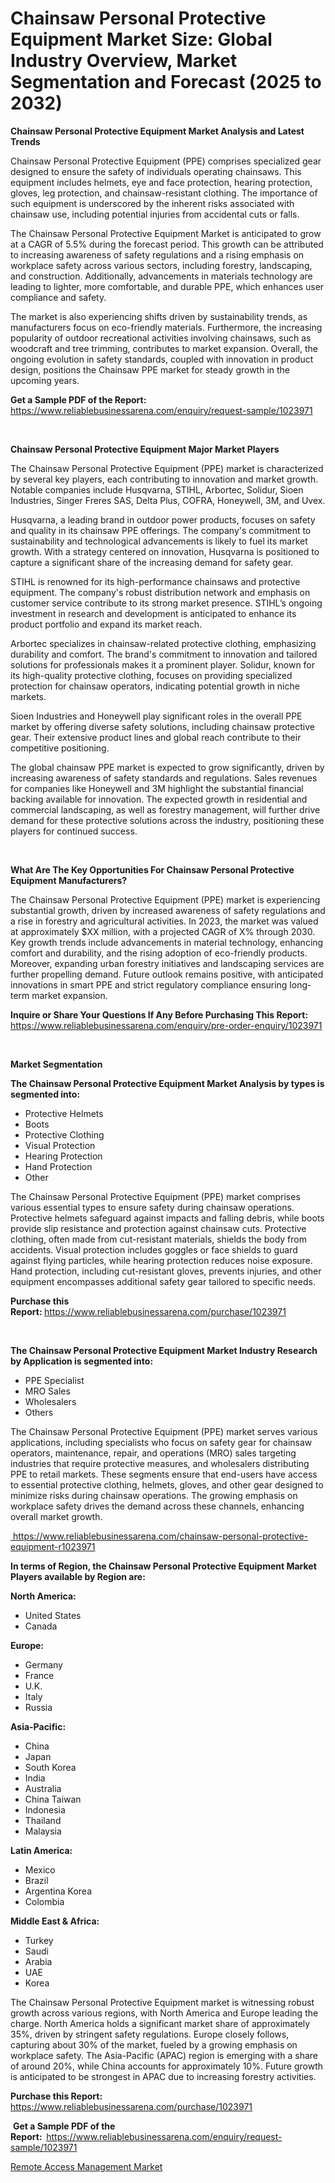 <p><h1>Chainsaw Personal Protective Equipment Market Size: Global Industry Overview, Market Segmentation and Forecast (2025 to 2032)</h1></p><p><strong>Chainsaw Personal Protective Equipment Market Analysis and Latest Trends</strong></p>
<p><p>Chainsaw Personal Protective Equipment (PPE) comprises specialized gear designed to ensure the safety of individuals operating chainsaws. This equipment includes helmets, eye and face protection, hearing protection, gloves, leg protection, and chainsaw-resistant clothing. The importance of such equipment is underscored by the inherent risks associated with chainsaw use, including potential injuries from accidental cuts or falls.</p><p>The Chainsaw Personal Protective Equipment Market is anticipated to grow at a CAGR of 5.5% during the forecast period. This growth can be attributed to increasing awareness of safety regulations and a rising emphasis on workplace safety across various sectors, including forestry, landscaping, and construction. Additionally, advancements in materials technology are leading to lighter, more comfortable, and durable PPE, which enhances user compliance and safety. </p><p>The market is also experiencing shifts driven by sustainability trends, as manufacturers focus on eco-friendly materials. Furthermore, the increasing popularity of outdoor recreational activities involving chainsaws, such as woodcraft and tree trimming, contributes to market expansion. Overall, the ongoing evolution in safety standards, coupled with innovation in product design, positions the Chainsaw PPE market for steady growth in the upcoming years.</p></p>
<p><strong>Get a Sample PDF of the Report:&nbsp;</strong> <a href="https://www.reliablebusinessarena.com/enquiry/request-sample/1023971?utm_campaign=2887&utm_medium=2&utm_source=Github&utm_content=ia&utm_term=06032025&utm_id=chainsaw-personal-protective-equipment">https://www.reliablebusinessarena.com/enquiry/request-sample/1023971</a></p>
<p>&nbsp;</p>
<p><strong>Chainsaw Personal Protective Equipment Major Market Players</strong></p>
<p><p>The Chainsaw Personal Protective Equipment (PPE) market is characterized by several key players, each contributing to innovation and market growth. Notable companies include Husqvarna, STIHL, Arbortec, Solidur, Sioen Industries, Singer Freres SAS, Delta Plus, COFRA, Honeywell, 3M, and Uvex.</p><p>Husqvarna, a leading brand in outdoor power products, focuses on safety and quality in its chainsaw PPE offerings. The company's commitment to sustainability and technological advancements is likely to fuel its market growth. With a strategy centered on innovation, Husqvarna is positioned to capture a significant share of the increasing demand for safety gear.</p><p>STIHL is renowned for its high-performance chainsaws and protective equipment. The company's robust distribution network and emphasis on customer service contribute to its strong market presence. STIHL’s ongoing investment in research and development is anticipated to enhance its product portfolio and expand its market reach.</p><p>Arbortec specializes in chainsaw-related protective clothing, emphasizing durability and comfort. The brand's commitment to innovation and tailored solutions for professionals makes it a prominent player. Solidur, known for its high-quality protective clothing, focuses on providing specialized protection for chainsaw operators, indicating potential growth in niche markets.</p><p>Sioen Industries and Honeywell play significant roles in the overall PPE market by offering diverse safety solutions, including chainsaw protective gear. Their extensive product lines and global reach contribute to their competitive positioning.</p><p>The global chainsaw PPE market is expected to grow significantly, driven by increasing awareness of safety standards and regulations. Sales revenues for companies like Honeywell and 3M highlight the substantial financial backing available for innovation. The expected growth in residential and commercial landscaping, as well as forestry management, will further drive demand for these protective solutions across the industry, positioning these players for continued success.</p></p>
<p>&nbsp;</p>
<p><strong>What Are The Key Opportunities For Chainsaw Personal Protective Equipment Manufacturers?</strong></p>
<p><p>The Chainsaw Personal Protective Equipment (PPE) market is experiencing substantial growth, driven by increased awareness of safety regulations and a rise in forestry and agricultural activities. In 2023, the market was valued at approximately $XX million, with a projected CAGR of X% through 2030. Key growth trends include advancements in material technology, enhancing comfort and durability, and the rising adoption of eco-friendly products. Moreover, expanding urban forestry initiatives and landscaping services are further propelling demand. Future outlook remains positive, with anticipated innovations in smart PPE and strict regulatory compliance ensuring long-term market expansion.</p></p>
<p><strong>Inquire or Share Your Questions If Any Before Purchasing This Report:</strong> <a href="https://www.reliablebusinessarena.com/enquiry/pre-order-enquiry/1023971?utm_campaign=2887&utm_medium=2&utm_source=Github&utm_content=ia&utm_term=06032025&utm_id=chainsaw-personal-protective-equipment">https://www.reliablebusinessarena.com/enquiry/pre-order-enquiry/1023971</a></p>
<p>&nbsp;</p>
<p><strong>Market Segmentation</strong></p>
<p><strong>The Chainsaw Personal Protective Equipment Market Analysis by types is segmented into:</strong></p>
<p><ul><li>Protective Helmets</li><li>Boots</li><li>Protective Clothing</li><li>Visual Protection</li><li>Hearing Protection</li><li>Hand Protection</li><li>Other</li></ul></p>
<p><p>The Chainsaw Personal Protective Equipment (PPE) market comprises various essential types to ensure safety during chainsaw operations. Protective helmets safeguard against impacts and falling debris, while boots provide slip resistance and protection against chainsaw cuts. Protective clothing, often made from cut-resistant materials, shields the body from accidents. Visual protection includes goggles or face shields to guard against flying particles, while hearing protection reduces noise exposure. Hand protection, including cut-resistant gloves, prevents injuries, and other equipment encompasses additional safety gear tailored to specific needs.</p></p>
<p><strong>Purchase this Report:&nbsp;</strong><a href="https://www.reliablebusinessarena.com/purchase/1023971?utm_campaign=2887&utm_medium=2&utm_source=Github&utm_content=ia&utm_term=06032025&utm_id=chainsaw-personal-protective-equipment">https://www.reliablebusinessarena.com/purchase/1023971</a></p>
<p>&nbsp;</p>
<p><strong>The Chainsaw Personal Protective Equipment Market Industry Research by Application is segmented into:</strong></p>
<p><ul><li>PPE Specialist</li><li>MRO Sales</li><li>Wholesalers</li><li>Others</li></ul></p>
<p><p>The Chainsaw Personal Protective Equipment (PPE) market serves various applications, including specialists who focus on safety gear for chainsaw operators, maintenance, repair, and operations (MRO) sales targeting industries that require protective measures, and wholesalers distributing PPE to retail markets. These segments ensure that end-users have access to essential protective clothing, helmets, gloves, and other gear designed to minimize risks during chainsaw operations. The growing emphasis on workplace safety drives the demand across these channels, enhancing overall market growth.</p></p>
<p><a href="https://www.reliablebusinessarena.com/chainsaw-personal-protective-equipment-r1023971?utm_campaign=2887&utm_medium=2&utm_source=Github&utm_content=ia&utm_term=06032025&utm_id=chainsaw-personal-protective-equipment">&nbsp;https://www.reliablebusinessarena.com/chainsaw-personal-protective-equipment-r1023971</a></p>
<p><strong>In terms of Region, the Chainsaw Personal Protective Equipment Market Players available by Region are:</strong></p>
<p>
    <p> <strong> North America: </strong>
        <ul>
            <li>United States</li>
            <li>Canada</li>
        </ul>
        </p> 
    <p> <strong> Europe: </strong>
        <ul>
            <li>Germany</li>
            <li>France</li>
            <li>U.K.</li>
            <li>Italy</li>
            <li>Russia</li>
        </ul>
        </p> 
    <p> <strong> Asia-Pacific: </strong>
        <ul>
            <li>China</li>
            <li>Japan</li>
            <li>South Korea</li>
            <li>India</li>
            <li>Australia</li>
            <li>China Taiwan</li>
            <li>Indonesia</li>
            <li>Thailand</li>
            <li>Malaysia</li>
        </ul>
        </p> 
    <p> <strong> Latin America: </strong>
        <ul>
            <li>Mexico</li>
            <li>Brazil</li>
            <li>Argentina Korea</li>
            <li>Colombia</li>
        </ul>
        </p> 
    <p> <strong> Middle East & Africa: </strong>
        <ul>
            <li>Turkey</li>
            <li>Saudi</li>
            <li>Arabia</li>
            <li>UAE</li>
            <li>Korea</li>
        </ul>
    </p>
    </p>
<p><p>The Chainsaw Personal Protective Equipment market is witnessing robust growth across various regions, with North America and Europe leading the charge. North America holds a significant market share of approximately 35%, driven by stringent safety regulations. Europe closely follows, capturing about 30% of the market, fueled by a growing emphasis on workplace safety. The Asia-Pacific (APAC) region is emerging with a share of around 20%, while China accounts for approximately 10%. Future growth is anticipated to be strongest in APAC due to increasing forestry activities.</p></p>
<p><strong>Purchase this Report: </strong><a href="https://www.reliablebusinessarena.com/purchase/1023971?utm_campaign=2887&utm_medium=2&utm_source=Github&utm_content=ia&utm_term=06032025&utm_id=chainsaw-personal-protective-equipment">https://www.reliablebusinessarena.com/purchase/1023971</a></p>
<p>&nbsp;<strong>Get a Sample PDF of the Report:&nbsp;&nbsp;</strong><a href="https://www.reliablebusinessarena.com/enquiry/request-sample/1023971?utm_campaign=2887&utm_medium=2&utm_source=Github&utm_content=ia&utm_term=06032025&utm_id=chainsaw-personal-protective-equipment">https://www.reliablebusinessarena.com/enquiry/request-sample/1023971</a></p>
<p><strong></strong></p>
<p><p><a href="https://github.com/ziogaskangui96/Market-Research-Report-List-1/blob/main/remote-access-management-market.md?utm_campaign=2887&utm_medium=2&utm_source=Github&utm_content=ia&utm_term=06032025&utm_id=chainsaw-personal-protective-equipment">Remote Access Management Market</a></p></p>